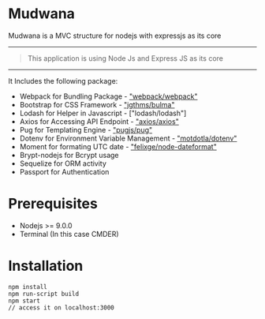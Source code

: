 # Mudwana
Mudwana is a MVC structure for nodejs with expressjs as its core

---
> This application is using Node Js and Express JS as its core
---

It Includes the following package:

* Webpack for Bundling Package - ["webpack/webpack"](https://github.com/webpack/webpack) 
* Bootstrap for CSS Framework - ["jgthms/bulma"](https://github.com/jgthms/bulma)
* Lodash for Helper in Javascript - ["lodash/lodash"]
* Axios for Accessing API Endpoint - ["axios/axios"](https://github.com/axios/axios)
* Pug for Templating Engine - ["pugjs/pug"](https://github.com/pugjs/pug)
* Dotenv for Environment Variable Management - ["motdotla/dotenv"](https://github.com/motdotla/dotenv)
* Moment for formating UTC date - ["felixge/node-dateformat"](https://github.com/felixge/node-dateformat)
* Brypt-nodejs for Bcrypt usage
* Sequelize for ORM activity
* Passport for Authentication

# Prerequisites

* Nodejs >= 9.0.0
* Terminal (In this case CMDER)

# Installation
```
npm install
npm run-script build
npm start
// access it on localhost:3000
```